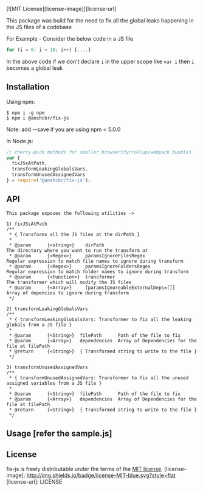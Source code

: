[![MIT License][license-image]][license-url]

This package was build for the need to fix all the global leaks happening in the JS files of a codebase

For Example - Consider the below code in a JS file

```js
for (i = 0; i < 10; i++) {....}
```

In the above code if we don't declare `i` in the upper scope like `var i` then `i` becomes a global leak

## Installation

Using npm:
```shell
$ npm i -g npm
$ npm i @anshckr/fix-js
```
Note: add --save if you are using npm < 5.0.0

In Node.js:
```js
// cherry-pick methods for smaller browserify/rollup/webpack bundles
var {
  fixJSsAtPath,
  transformLeakingGlobalsVars,
  transformUnusedAssignedVars
} = require('@anshckr/fix-js');

```

## API

```
This package exposes the following utilities ->

1) fixJSsAtPath
/**
 * { Transforms all the JS files at the dirPath }
 *
 * @param      {<string>}    dirPath                                The directory where you want to run the transform at
 * @param      {<Regex>}     paramsIgnoreFilesRegex                 Regular expression to match file names to ignore during transform
 * @param      {<Regex>}     paramsIgnoreFoldersRegex               Regular expression to match folder names to ignore during transform
 * @param      {<Function>}  transformer                            The transformer which will modify the JS files
 * @param      {<Array>}     [paramsIgnoreableExternalDeps=[]]      Array of depencies to ignore during transform
 */

2) transformLeakingGlobalsVars
/**
 * { transformLeakingGlobalsVars: Transformer to fix all the leaking globals from a JS file }
 *
 * @param      {<String>}  filePath      Path of the file to fix
 * @param      {<Array>}   dependencies  Array of Dependencies for the file at filePath
 * @return     {<String>}  { Transformed string to write to the file }
 */

3) transformUnusedAssignedVars
/**
 * { transformUnusedAssignedVars: Transformer to fix all the unused assigned variables from a JS file }
 *
 * @param      {<String>}  filePath      Path of the file to fix
 * @param      {<Array>}   dependencies  Array of Dependencies for the file at filePath
 * @return     {<String>}  { Transformed string to write to the file }
 */
```

## Usage [refer the sample.js]

## License

fix-js is freely distributable under the terms of the [MIT license](https://github.com/moment/moment/blob/develop/LICENSE).
[license-image]: http://img.shields.io/badge/license-MIT-blue.svg?style=flat
[license-url]: LICENSE
